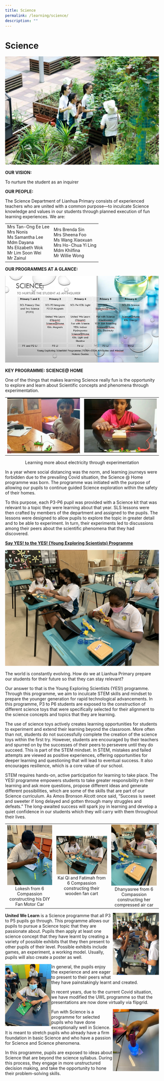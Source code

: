 ```yaml
---
title: Science
permalink: /learning/science/
description: ""
---
```

# Science

![](/images/Learning/Science/science.jpg)

**OUR VISION:**  

To nurture the student as an inquirer

**OUR PEOPLE:**

The Science Department of Lianhua Primary consists of experienced teachers who are united with a common purpose—to inculcate Science knowledge and values in our students through planned execution of fun learning experiences. We are:


|                   |            |
|----------------------|-------------------|
| Mrs Tan-Ong Ee Lee<br>Mrs Nonis<br>Ms Samantha Lee<br>Mdm Dayana<br>Ms Elizabeth Wok<br>Mr Lim Soon Wei<br>Mr Zainul | Mrs Brenda Sin<br>Mrs Sheena Foo<br>Ms Wang Xiaoxuan<br>Mrs Ho-Chua Yi Ling<br>Mdm Khilfina<br>Mr Willie Wong |


**OUR PROGRAMMES AT A GLANCE:**

![](/images/Learning/Science/sci%20dept.png)

**KEY PROGRAMME: SCIENCE@ HOME**

One of the things that makes learning Science really fun is the opportunity to explore and learn about Scientific concepts and phenomena through experimentation.

|   |   |
|:---:|:---:|
|  ![](/images/Learning/Science/Science@Home%201.jpeg) |    ![](/images/Learning/Science/Science@Home%202.jpeg)  |

<center>Learning more about electricity through experimentation</center>

In a year where social distancing was the norm, and learning journeys were forbidden due to the prevailing Covid situation, the Science @ Home programme was born. The programme was initiated with the purpose of allowing our pupils to continue guided Science exploration within the safety of their homes.

  

To this purpose, each P3-P6 pupil was provided with a Science kit that was relevant to a topic they were learning about that year. SLS lessons were then crafted by members of the department and assigned to the pupils. The lessons were designed to allow pupils to explore the topic in greater detail and to be able to experiment. In turn, their experiments led to discussions among their peers about the scientific phenomena that they had discovered.

  

**<u>Say YES! to the YES! (Young Exploring Scientists) Programme</u>**

![](/images/Learning/Science/IMG_1007.jpg)

The world is constantly evolving. How do we at Lianhua Primary prepare our students for their future so that they can stay relevant?  

  

Our answer to that is the Young Exploring Scientists (YES!) programme. Through this programme, we aim to inculcate STEM skills and mindset to prepare the younger generation for rapid technological advancements. In this programme, P3 to P6 students are exposed to the construction of different science toys that were specifically selected for their alignment to the science concepts and topics that they are learning.

  

The use of science toys actively creates learning opportunities for students to experiment and extend their learning beyond the classroom. More often than not, students do not successfully complete the creation of the science toys within the first try. However, students are encouraged by their teachers and spurred on by the successes of their peers to persevere until they do succeed. This is part of the STEM mindset. In STEM, mistakes and failed attempts are viewed as positive experiences, offering opportunities for deeper learning and questioning that will lead to eventual success. It also encourages resilience, which is a core value of our school.

  

STEM requires hands-on, active participation for learning to take place. The YES! programme empowers students to take greater responsibility in their learning and ask more questions, propose different ideas and generate different possibilities, which are some of the skills that are part of our Science curriculum. As Amos Bronson Alcott once said, “Success is sweet and sweeter if long delayed and gotten through many struggles and defeats.” The long-awaited success will spark joy in learning and develop a quiet confidence in our students which they will carry with them throughout their lives.


|   |   |   |
|:---:|:---:|:---:|
| ![](/images/Learning/Science/Lokesh%20from%206%20Compassion%20constructing%20his%20DIY%20Fan%20Motor%20Car.jpg) Lokesh from 6 Compassion constructing his DIY Fan Motor Car | ![](/images/Learning/Science/Kai%20Qi%20and%20Fatimah%20from%206%20Compassion%20constructing%20their%20wooden%20fan%20cart.jpg) Kai Qi and Fatimah from 6 Compassion constructing their wooden fan cart |  ![](/images/Learning/Science/Dhanyasree%20from%206%20Compassion%20constructing%20her%20compressed%20air%20car.jpg)  Dhanyasree from 6 Compassion constructing her compressed air car  |


<img src="/images/Learning/Science/united2.jpg" style="width:30%;float:right">
<b>United We Learn</b> is a Science programme that all P3 to P5 pupils go through. This programme allows our pupils to pursue a Science topic that they are passionate about. Pupils then apply at least one science concept that they have learnt by creating a variety of possible exhibits that they then present to other pupils of their level. Possible exhibits include games, an experiment, a working model. Usually, pupils will also create a poster as well.

<img src="/images/Learning/Science/united1.jpg" style="width:30%;float:left">In general, the pupils enjoy the experience and are eager to present to their peers what they have painstakingly learnt and created.

In recent years, due to the current Covid situation, we have modified the UWL programme so that the presentations are now done virtually via flipgrid.

<img src="/images/Learning/Science/united.jpg" style="width:30%;float:right">

Fun with Science is a programme for selected pupils who have done exceptionally well in Science. It is meant to stretch pupils who already have a firm foundation in basic Science and who have a passion for Science and Science phenomena.

In this programme, pupils are exposed to ideas about Science that are beyond the science syllabus. During this process, they engage in more unstructured decision making, and take the opportunity to hone their problem-solving skills.

